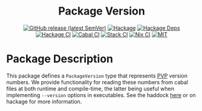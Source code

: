 <div align="center">

# Package Version

[![GitHub release (latest SemVer)](https://img.shields.io/github/v/release/tbidne/package-version?sort=semver)](https://github.com/tbidne/package-version/releases/)
[![Hackage](https://img.shields.io/hackage/v/package-version)](https://hackage.haskell.org/package/package-version)
[![Hackage Deps](https://img.shields.io/hackage-deps/v/package-version)](http://packdeps.haskellers.com/reverse/package-version)
[![Hackage CI](https://matrix.hackage.haskell.org/api/v2/packages/package-versionls/badge)](https://matrix.hackage.haskell.org/#/package/package-version)
[![Cabal CI](https://img.shields.io/github/workflow/status/tbidne/package-version/cabal/main?label=cabal&logoColor=white)](https://github.com/tbidne/package-version/actions/workflows/cabal_ci.yaml)
[![Stack CI](https://img.shields.io/github/workflow/status/tbidne/package-version/stack/main?label=stack&logoColor=white)](https://github.com/tbidne/package-version/actions/workflows/stack_ci.yaml)
[![Nix CI](https://img.shields.io/github/workflow/status/tbidne/package-version/nix/main?label=nix&logo=nixos&logoColor=white)](https://github.com/tbidne/package-version/actions/workflows/nix_ci.yaml)
[![MIT](https://img.shields.io/github/license/tbidne/package-version?color=blue)](https://opensource.org/licenses/MIT)

</div>

# Package Description

This package defines a `PackageVersion` type that represents [PVP](https://pvp.haskell.org/) version numbers. We provide functionality for reading these numbers from cabal files at both runtime and compile-time, the latter being useful when implementing `--version` options in executables. See the haddock [here](https://tbidne.github.io/package-version/) or on hackage for more information.